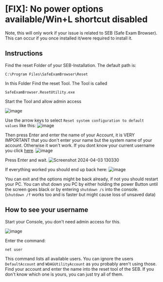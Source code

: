 # [FIX]: No power options available/Win+L shortcut disabled 
Note, this will only work if your issue is related to SEB (Safe Exam Browser).
This can occur if you once installed it/were required to install it.

## Instructions

Find the reset Folder of your SEB-Installation. The default path is:

`C:\Program Files\SafeExamBrowser\Reset`

In this Folder Find the reset Tool. The Tool is called

`SafeExamBrowser.ResetUtility.exe`

Start the Tool and allow admin access

![image](https://github.com/Becausnt/FIX-No-power-options-awailable-SEB/assets/142886938/02e7be9d-1a37-46c9-b36c-bd11d74bd577)

Use the arrow keys to select `Reset system configuration to default values` like this:
![image](https://github.com/Becausnt/FIX-No-power-options-awailable-SEB/assets/142886938/123bc8f8-2f6a-42d1-a011-1e601f80c2fa)

Then press Enter and enter the name of your Account, it is VERY IMPORTANT that you don't enter your name but the system name of your account. Otherwise it won't work.
If you dont know your current username you click [here](#How-to-see-your-username).
![image](https://github.com/Becausnt/FIX-No-power-options-awailable-SEB/assets/142886938/73563773-a6e3-46e8-b664-2420c5751323)

Press Enter and wait.
![Screenshot 2024-04-03 130330](https://github.com/Becausnt/FIX-No-power-options-awailable-SEB/assets/142886938/45099696-b44d-4e02-ab20-703c98d132cb)

If everything worked you should end up back here:
![image](https://github.com/Becausnt/FIX-No-power-options-awailable-SEB/assets/142886938/d78cb6d7-13ce-4b09-95e2-fb69aad9ed2b)

You can exit and the options might be back already, if not you should restart your PC. You can shut down you PC by either holding the power Button until the screen goes black or by entering `shutdown /s` into the console. (`shutdown /f` works too and is faster but might cause loss of unsaved data)


## How to see your username

Start your Console, you don't need admin access for this.

![image](https://github.com/Becausnt/FIX-No-power-options-awailable-SEB/assets/142886938/3e5d3456-62dc-49ea-9c02-99ff40b88115)

Enter the command:

`net user`

This command lists all available users. You can ignore the users `DefaultAccount` and `WDAGUtilityAccount` as you probably aren't using those. Find your account and enter the name into the reset tool of the SEB. If you don't know which one is yours, you can just try all of them.
